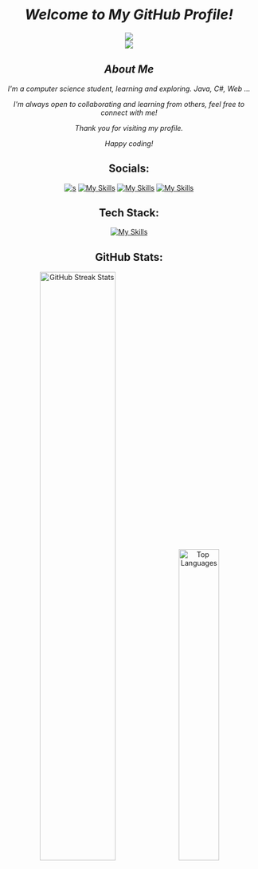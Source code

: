 <div align="center">

# _Welcome to My GitHub Profile!_
[![](https://visitcount.itsvg.in/api?id=Bajahaw&icon=2&color=13)](https://visitcount.itsvg.in)
<br>
<a href="https://www.radhi.tech" target="_blank"><img src="https://img.shields.io/badge/👋%20Hi%2C%20I'm%20Radhi%20%40Bajahaw-000000.svg?style=flat&logo=github&logoColor=white"></a> 

## _About Me_

 _I'm a computer science student, learning and exploring. Java, C#, Web ..._

 _I'm always open to collaborating and learning from others, feel free to connect with me!_

 _Thank you for visiting my profile._

 _Happy coding!_

##  Socials:


[![s](https://skillicons.dev/icons?i=instagram)](https://instagram.com/rad7_i)
[![My Skills](https://skillicons.dev/icons?i=discord)](https://discord.gg/rathi7137)
[![My Skills](https://skillicons.dev/icons?i=github)](https://github.com/Bajahaw)
[![My Skills](https://skillicons.dev/icons?i=linkedin)](https://linkedin.com/in/radhi-bajahaw)



##  Tech Stack:

[![My Skills](https://skillicons.dev/icons?i=java,spring,maven,git,js,html,css,docker,githubactions,github,postgres,htmx&perline=6)](https://skillicons.dev)


##  GitHub Stats:


<img src="https://github-readme-streak-stats.herokuapp.com/?user=Bajahaw&theme=youtube-dark" alt="GitHub Streak Stats" width="55%" /> 
<img src="https://github-readme-stats.vercel.app/api/top-langs/?username=Bajahaw&theme=transparent&hide_border=true&include_all_commits=true&count_private=true&layout=compact" alt="Top Languages" width="40%"/>


</div>

<!---
Bajahaw/Bajahaw is a ✨ special ✨ repository because its `README.md` (this file) appears on your GitHub profile.
You can click the Preview link to take a look at your changes.
--->

